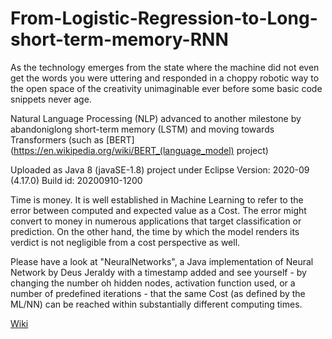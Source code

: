 # From-Logistic-Regression-to-Long-short-term-memory-RNN
As the technology emerges from the state where the machine did not even get the words you were uttering and responded in a choppy robotic way to the open space of the creativity unimaginable ever before some basic code snippets never age. 

Natural Language Processing (NLP) advanced to another milestone by abandoniglong short-term memory (LSTM) and moving towards Transformers (such as  [BERT](https://en.wikipedia.org/wiki/BERT_(language_model) project)  

Uploaded as Java 8 (javaSE-1.8) project under Eclipse Version: 2020-09 (4.17.0) Build id: 20200910-1200
 

  Time is money. It is well established in Machine Learning to refer to the error between computed and expected value as a Cost. 
  The error might convert to money in numerous applications that target classification or prediction. 
  On the other hand, the time by which the model renders its verdict is not negligible from a cost perspective as well.
  
  Please have a look at "NeuralNetworks", a Java implementation of Neural Network by Deus Jeraldy with a timestamp added 
  and see yourself - by changing the number oh hidden nodes, activation function used, or a number of predefined iterations -
  that the same Cost (as defined by the ML/NN) can be reached within substantially different computing times. 
   
    
[Wiki](https://github.com/GregLinthicum/From-Logistic-Regression-to-Long-short-term-memory-RNN/wiki)
